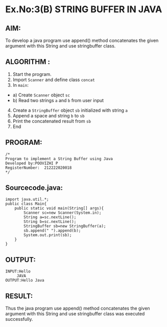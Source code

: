 # Ex.No:3(B) STRING BUFFER IN JAVA

## AIM:
To develop a java program use append() method concatenates the given argument with this String and use stringbuffer class.

## ALGORITHM :
1.	Start the program.
2.	Import `Scanner` and define class `concat`
3.	In `main`:
-	a) Create `Scanner` object `sc`
-	b) Read two strings `a` and `b` from user input
4.	Create a `StringBuffer` object `sb` initialized with string `a`
5.	Append a space and string `b` to `sb`
6.	Print the concatenated result from `sb`
7.	End

## PROGRAM:
 ```
/*
Program to implement a String Buffer using Java
Developed by:POOVIZHI P 
RegisterNumber:  212222020018
*/
```
## Sourcecode.java:
~~~
import java.util.*;
public class Main{
    public static void main(String[] args){
        Scanner sc=new Scanner(System.in);
        String a=sc.nextLine();
        String b=sc.nextLine();
        StringBuffer sb=new StringBuffer(a);
        sb.append(" ").append(b);
        System.out.print(sb);
    }
}
~~~
## OUTPUT:
~~~
INPUT:Hello
     JAVA
OUTPUT:Hello Java
~~~
## RESULT:
Thus the java program use append() method concatenates the given argument with this String and use stringbuffer class was executed successfully.
